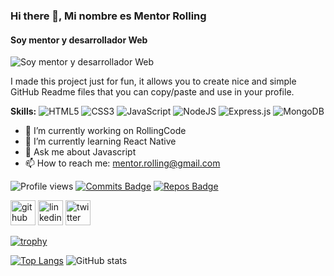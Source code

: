 ### Hi there 👋, Mi nombre es Mentor Rolling
#### Soy mentor y desarrollador Web
![Soy mentor y desarrollador Web](https://www.bypeople.com/wp-content/uploads/2019/04/fullstack-javaScript-courses-featured.png)

I made this project just for fun, it allows you to create nice and simple GitHub Readme files that you can copy/paste and use in your profile.

**Skills:** <img alt="HTML5" src="https://img.shields.io/badge/html5-%23E34F26.svg?style=for-the-badge&logo=html5&logoColor=white"/> <img alt="CSS3" src="https://img.shields.io/badge/css3-%231572B6.svg?style=for-the-badge&logo=css3&logoColor=white"/> <img alt="JavaScript" src="https://img.shields.io/badge/javascript-%23323330.svg?style=for-the-badge&logo=javascript&logoColor=%23F7DF1E"/> <img alt="NodeJS" src="https://img.shields.io/badge/node.js-%2343853D.svg?style=for-the-badge&logo=node-dot-js&logoColor=white"/> <img alt="Express.js" src="https://img.shields.io/badge/express.js-%23404d59.svg?style=for-the-badge&logo=express&logoColor=%2361DAFB"/> <img alt="MongoDB" src ="https://img.shields.io/badge/MongoDB-%234ea94b.svg?style=for-the-badge&logo=mongodb&logoColor=white"/>

- 🔭 I’m currently working on RollingCode 
- 🌱 I’m currently learning React Native 
- 💬 Ask me about Javascript 
- 📫 How to reach me: mentor.rolling@gmail.com 

![Profile views](https://gpvc.arturio.dev/mentorrolling) [![Commits Badge](https://badges.pufler.dev/commits/monthly/puf17640)](https://badges.pufler.dev) [![Repos Badge](https://badges.pufler.dev/repos/mentorrolling)](https://badges.pufler.dev)

[<img src='https://cdn.jsdelivr.net/npm/simple-icons@3.0.1/icons/github.svg' alt='github' height='40'>](https://github.com/mentorrolling)  [<img src='https://cdn.jsdelivr.net/npm/simple-icons@3.0.1/icons/linkedin.svg' alt='linkedin' height='40'>](https://www.linkedin.com/in/mentorrolling/)  [<img src='https://cdn.jsdelivr.net/npm/simple-icons@3.0.1/icons/twitter.svg' alt='twitter' height='40'>](https://twitter.com/mentorrolling)  

[![trophy](https://github-profile-trophy.vercel.app/?username=mentorrolling&theme=onedark)](https://github.com/ryo-ma/github-profile-trophy)


[![Top Langs](https://github-readme-stats.vercel.app/api/top-langs/?username=mentorrolling)](https://github.com/anuraghazra/github-readme-stats) ![GitHub stats](https://github-readme-stats.vercel.app/api?username=mentorrolling&show_icons=true)  



<!---
**mentorrolling** es un repositorio ✨ _Especial_ ✨ usado para los ejercicios del curso Fullstack de **RollingCode School** (<>).

Aquí encontrarás ejercicios y ejemplos de las siguientes tecnologías:

### Frontend
- 📟 HTML
- 🎨 CSS
- 📱 Bootstrap
- 💻 Javascript
- 💙 React

### Backend
- 🖥 NodeJS
- 🍃 MongoDB

--->
